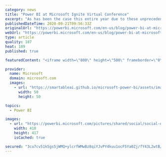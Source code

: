 ```yaml
---
category: news
title: "Power BI at Microsoft Ignite Virtual Conference"
excerpt: "As has been the case this entire year due to these unprecedented circumstances, Microsoft Ignite is going virtual. Join us between September 22nd and 24th. \r\nIf you have not registered already, there’s still time so we hope you take a few minutes and Register Here.  Power BI will be featured prominently"
publishedDateTime: 2020-09-21T09:56:33Z
originalUrl: "https://powerbi.microsoft.com/en-us/blog/power-bi-at-microsoft-ignite-virtual-conference/"
webUrl: "https://powerbi.microsoft.com/en-us/blog/power-bi-at-microsoft-ignite-virtual-conference/"
type: article
quality: 187
heat: 189
published: true

featuredContent: "<iframe width=\"800\" height=\"500\" frameborder=\"0\" src=\"https://www.youtube.com/embed/5_MFGnLDUHU\" allow=\"accelerometer; autoplay; encrypted-media; gyroscope; picture-in-picture\" allowfullscreen></iframe>"

provider:
  name: Microsoft
  domain: microsoft.com
  images:
    - url: "https://smartableai.github.io/microsoft-power-bi/assets/images/organizations/microsoft.com-50x50.jpg"
      width: 50
      height: 50

topics:
  - Power BI

images:
  - url: "https://powerbi.microsoft.com/pictures/shared/social/social-default-image.png"
    width: 418
    height: 417
    isCached: true

secured: "3cu7cv51kSgs5jWMQ+ylcrfWMwBz8qiYJvPY4kuu1ocF5Ya0Zj/fY43L2wtB/NPt0ppNRPkLgPHP3wTItxMIxIJW3XGClF3lC2p74DBYKu6h6bwiVnLGVDIrlusnK0BiPKg+HImFg5KqaYgHUXY9Jow2SfVnGX0jAaNN5Xfh+Ai0KE6rESLnNphYbneiFZOVxdWWD7PqPAKs8Msxub1/bc+6/3/j6A62ujlmbrAwBEtNZXMStguEh0vcqFUaQ7kwPF6HbjYVZkdR9UFR7ASHv9OPBCEAY0gIy0koQ/XWLixY3dasYbk08lQchKlH8B4q3gxXzB1E6pk+T9GLWdwpm576zn/+FHKZkysRkRW5eAJa/x7niWNkgP3bNwvIlOsiA6UBLCUFohv2lo8/1s85VFZiChNP/Up31LP/aKmF1m8=;0J7C4rmscjeoQsoGBIX8jA=="
---
```



